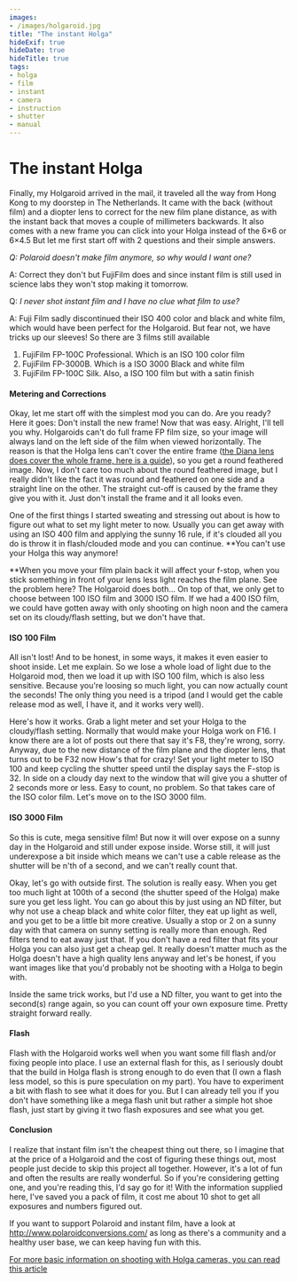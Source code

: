 ```yaml
---
images:
- /images/holgaroid.jpg
title: "The instant Holga"
hideExif: true
hideDate: true
hideTitle: true
tags:
- holga
- film
- instant
- camera
- instruction
- shutter
- manual
---
```

# The instant Holga

Finally, my Holgaroid arrived in the mail, it traveled all the way from Hong Kong to my doorstep in The Netherlands. It came with the back (without film) and a diopter lens to correct for the new film plane distance, as with the instant back that moves a couple of millimeters backwards. It also comes with a new frame you can click into your Holga instead of the 6×6 or 6×4.5 But let me first start off with 2 questions and their simple answers.

*Q: Polaroid doesn't make film anymore, so why would I want one?*

A: Correct they don't but FujiFilm does and since instant film is still used in science labs they won't stop making it tomorrow.

Q: *I never shot instant film and I have no clue what film to use?*

A: Fuji Film sadly discontinued their ISO 400 color and black and white film, which would have been perfect for the Holgaroid. But fear not, we have tricks up our sleeves! So there are 3 films still available

1.  FujiFilm FP-100C Professional. Which is an ISO 100 color film
2.  FujiFilm FP-3000B. Which is a ISO 3000 Black and white film
3.  FujiFilm FP-100C Silk. Also, a ISO 100 film but with a satin finish

#### Metering and Corrections

Okay, let me start off with the simplest mod you can do. Are you ready? Here it goes: Don't install the new frame! Now that was easy. Alright, I'll tell you why. Holgaroids can't do full frame FP film size, so your image will always land on the left side of the film when viewed horizontally. The reason is that the Holga lens can't cover the entire frame ([the Diana lens does cover the whole frame, here is a guide](https://www.instantoptions.com/conversions/holga/)), so you get a round feathered image. Now, I don't care too much about the round feathered image, but I really didn't like the fact it was round and feathered on one side and a straight line on the other. The straight cut-off is caused by the frame they give you with it. Just don't install the frame and it all looks even.

One of the first things I started sweating and stressing out about is how to figure out what to set my light meter to now. Usually you can get away with using an ISO 400 film and applying the sunny 16 rule, if it's clouded all you do is throw it in flash/clouded mode and you can continue. **You can't use your Holga this way anymore!

**When you move your film plain back it will affect your f-stop, when you stick something in front of your lens less light reaches the film plane. See the problem here? The Holgaroid does both... On top of that, we only get to choose between 100 ISO film and 3000 ISO film. If we had a 400 ISO film, we could have gotten away with only shooting on high noon and the camera set on its cloudy/flash setting, but we don't have that.

#### ISO 100 Film

All isn't lost! And to be honest, in some ways, it makes it even easier to shoot inside. Let me explain. So we lose a whole load of light due to the Holgaroid mod, then we load it up with ISO 100 film, which is also less sensitive. Because you're loosing so much light, you can now actually count the seconds! The only thing you need is a tripod (and I would get the cable release mod as well, I have it, and it works very well).

Here's how it works. Grab a light meter and set your Holga to the cloudy/flash setting. Normally that would make your Holga work on F16. I know there are a lot of posts out there that say it's F8, they're wrong, sorry. Anyway, due to the new distance of the film plane and the diopter lens, that turns out to be F32 now How's that for crazy! Set your light meter to ISO 100 and keep cycling the shutter speed until the display says the F-stop is 32. In side on a cloudy day next to the window that will give you a shutter of 2 seconds more or less. Easy to count, no problem. So that takes care of the ISO color film. Let's move on to the ISO 3000 film.

#### **ISO 3000 Film**

So this is cute, mega sensitive film! But now it will over expose on a sunny day in the Holgaroid and still under expose inside. Worse still, it will just underexpose a bit inside which means we can't use a cable release as the shutter will be n'th of a second, and we can't really count that.

Okay, let's go with outside first. The solution is really easy. When you get too much light at 100th of a second (the shutter speed of the Holga) make sure you get less light. You can go about this by just using an ND filter, but why not use a cheap black and white color filter, they eat up light as well, and you get to be a little bit more creative. Usually a stop or 2 on a sunny day with that camera on sunny setting is really more than enough. Red filters tend to eat away just that. If you don't have a red filter that fits your Holga you can also just get a cheap gel. It really doesn't matter much as the Holga doesn't have a high quality lens anyway and let's be honest, if you want images like that you'd probably not be shooting with a Holga to begin with.

Inside the same trick works, but I'd use a ND filter, you want to get into the second(s) range again, so you can count off your own exposure time. Pretty straight forward really.

#### Flash

Flash with the Holgaroid works well when you want some fill flash and/or fixing people into place. I use an external flash for this, as I seriously doubt that the build in Holga flash is strong enough to do even that (I own a flash less model, so this is pure speculation on my part). You have to experiment a bit with flash to see what it does for you. But I can already tell you if you don't have something like a mega flash unit but rather a simple hot shoe flash, just start by giving it two flash exposures and see what you get.

#### **Conclusion**

I realize that instant film isn't the cheapest thing out there, so I imagine that at the price of a Holgaroid and the cost of figuring these things out, most people just decide to skip this project all together. However, it's a lot of fun and often the results are really wonderful. So if you're considering getting one, and you're reading this, I'd say go for it! With the information supplied here, I've saved you a pack of film, it cost me about 10 shot to get all exposures and numbers figured out.

If you want to support Polaroid and instant film, have a look at <http://www.polaroidconversions.com/> as long as there's a community and a healthy user base, we can keep having fun with this.

[For more basic information on shooting with Holga cameras, you can read this article](http://www.alternativephotography.com/wp/cameras-film/medium-format-holga/trackback)
